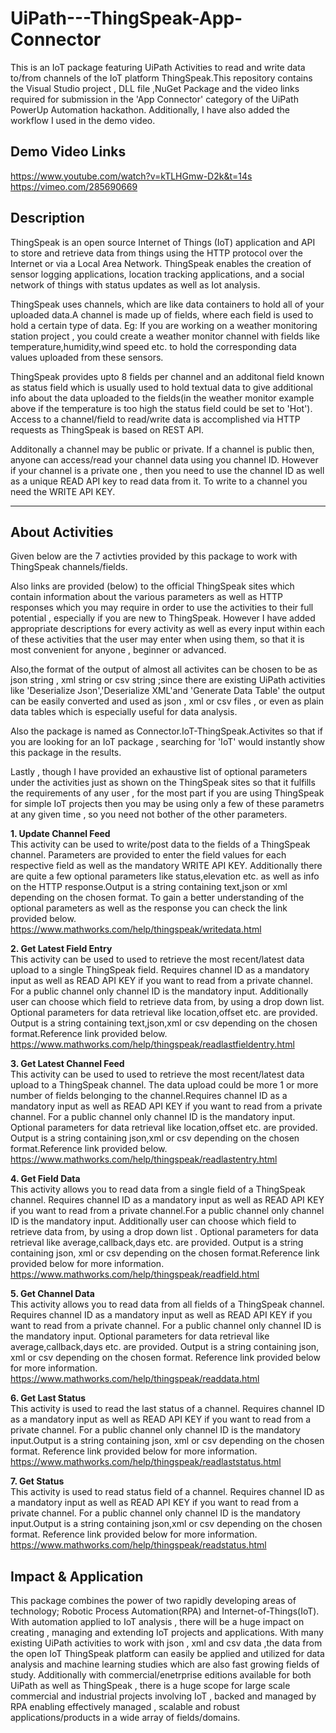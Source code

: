 # UiPath---ThingSpeak-App-Connector
This is an IoT package featuring UiPath Activities to read and write data to/from channels of the IoT platform ThingSpeak.This repository contains the Visual Studio project , DLL file ,NuGet Package and the video links required for submission in the 'App Connector' category of the UiPath PowerUp Automation hackathon. Additionally, I have also added the workflow I used in the demo video.

## Demo Video Links

<https://www.youtube.com/watch?v=kTLHGmw-D2k&t=14s>  
<https://vimeo.com/285690669>

## Description 
ThingSpeak is an open source Internet of Things (IoT) application and API to store and retrieve data from things using the HTTP protocol over the Internet or via a Local Area Network. ThingSpeak enables the creation of sensor logging applications, location tracking applications, and a social network of things with status updates as well as Iot analysis.

ThingSpeak uses channels, which are like data containers to hold all of your uploaded data.A channel is made up of fields, where each field is used to hold a certain type of data. Eg: If you are working on a weather monitoring station project , you could create a weather monitor channel with fields like temperature,humidity,wind speed etc. to hold the corresponding data values uploaded from these sensors.

ThingSpeak provides upto 8 fields per channel and an additonal field known as status field which is usually used to hold textual data to give additional info about the data uploaded to the fields(in the weather monitor example above if the temperature is too high the status field could be set to 'Hot'). Access to a channel/field to read/write data is accomplished via HTTP requests as ThingSpeak is based on REST API.

Additonally a channel may be public or private. If a channel is public then, anyone can access/read your channel data using you channel ID. However if your channel is a private one , then you need to use the channel ID as well as a unique READ API key to read data from it. To write to a channel you need the WRITE API KEY.

----------------------------------------------------------------------------------------------------------------------------------------

## About Activities

Given below are the 7 activties provided by this package to work with ThingSpeak channels/fields.

Also links are provided (below) to the official ThingSpeak sites which contain information about the various parameters as well as HTTP responses which you may require in order to use the activities to their full potential , especially if you are new to ThingSpeak. However I have added appropriate descriptions for every activity as well as every input within each of these activities that the user may enter when using them, so that it is most convenient for anyone , beginner or advanced. 

Also,the format of the output of almost all activites can be chosen to be as json string , xml string or csv string ;since there are existing UiPath activities like 'Deserialize Json','Deserialize XML'and 'Generate Data Table' the output can be easily converted and used as json , xml or csv files , or even as plain data tables which is especially useful for data analysis. 

Also the package is named as Connector.IoT-ThingSpeak.Activites so that if you are looking for an IoT package , searching for 'IoT' would instantly show this package in the results.

Lastly , though I have provided an exhaustive list of optional parameters under the activities just as shown on the ThingSpeak sites so that it fulfills the requirements of any user , for the most part if you are using ThingSpeak for simple IoT projects then you may be using only a few of these parametrs at any given time , so you need not bother of the other parameters.



**1. Update Channel Feed**\
  This activity can be used to write/post data to the fields of a ThingSpeak channel.
  Parameters are provided to enter the field values for each respective field as well as the mandatory WRITE API KEY. Additionally there are quite a few optional parameters like status,elevation etc. as well as info on the HTTP response.Output is a string containing text,json or xml depending on the chosen format. To gain a better understanding of the optional parameters as well as the response you can check the link provided below.\
<https://www.mathworks.com/help/thingspeak/writedata.html>
  
**2. Get Latest Field Entry**\
This activity can be used to used to retrieve the most recent/latest data upload to a single ThingSpeak field.
Requires channel ID as a mandatory input as well as READ API KEY if you want to read from a private channel. For a public channel only channel ID is the mandatory input. Additionally user can choose which field to retrieve data from, by using a drop down list. Optional parameters for data retrieval like location,offset etc. are provided. Output is a string containing text,json,xml or csv depending on the chosen format.Reference link provided below.\
<https://www.mathworks.com/help/thingspeak/readlastfieldentry.html>

**3. Get Latest Channel Feed**\
This activity can be used to used to retrieve the most recent/latest data upload to a ThingSpeak channel. 
The data upload could be more 1 or more number of fields belonging to the channel.Requires channel ID as a mandatory input as well as READ API KEY if you want to read from a private channel. For a public channel only channel ID is the mandatory input. Optional parameters for data retrieval like location,offset etc. are provided. Output is a string containing json,xml or csv depending on the chosen format.Reference link provided below.\
<https://www.mathworks.com/help/thingspeak/readlastentry.html>

**4. Get Field Data**\
This activity allows you to read data from a single field of a ThingSpeak channel.
Requires channel ID as a mandatory input as well as READ API KEY if you want to read from a private channel.For a public channel only channel ID is the mandatory input. Additionally user can choose which field to retrieve data from, by using a drop down list . Optional parameters for data retrieval like average,callback,days etc. are provided. Output is a string containing json, xml or csv depending on the chosen format.Reference link provided below for more information.\
<https://www.mathworks.com/help/thingspeak/readfield.html>

**5. Get Channel Data**\
This activity allows you to read data from all fields of a ThingSpeak channel.
Requires channel ID as a mandatory input as well as READ API KEY if you want to read from a private channel. For a public channel only channel ID is the mandatory input. Optional parameters for data retrieval like average,callback,days etc. are provided. Output is a string containing json, xml or csv depending on the chosen format. Reference link provided below for more information.\
<https://www.mathworks.com/help/thingspeak/readdata.html>

**6. Get Last Status**\
This activity is used to read the last status of a channel.
Requires channel ID as a mandatory input as well as READ API KEY if you want to read from a private channel. For a public channel only channel ID is the mandatory input.Output is a string containing json, xml or csv depending on the chosen format. Reference link provided below for more information.\
<https://www.mathworks.com/help/thingspeak/readlaststatus.html>

**7. Get Status**\
This activity is used to read status field of a channel.
Requires channel ID as a mandatory input as well as READ API KEY if you want to read from a private channel. For a public channel only channel ID is the mandatory input.Output is a string containing json,xml or csv depending on the chosen format. Reference link provided below for more information.\
<https://www.mathworks.com/help/thingspeak/readstatus.html>

## Impact & Application
This package combines the power of two rapidly developing areas of technology; Robotic Process Automation(RPA) and Internet-of-Things(IoT). With automation applied to IoT analysis , there will be a huge impact on creating , managing and extending IoT projects and applications. With many existing UiPath activities to work with json , xml and csv data ,the data from the open IoT ThingSpeak platform can easily be applied and utilized for data analysis and machine learning studies which are also fast growing fields of study. Additionally with commercial/enetrprise editions available for both UiPath as well as ThingSpeak , there is a huge scope for large scale commercial and industrial projects involving IoT , backed and managed by RPA enabling effectively managed , scalable and robust applications/products in a wide array of fields/domains.
